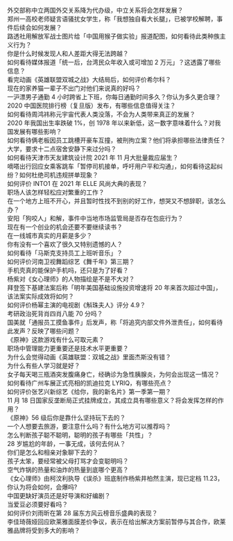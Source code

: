 外交部称中立两国外交关系降为代办级，中立关系将会怎样发展？  
郑州一高校老师疑言语骚扰女学生，称「我想独自看大长腿」，已被学校解聘，事件后续会如何发展？  
路透社用解放军战士图片给「中国用猴子做实验」报道配图，如何看待此类种族主义行为？  
你是什么时候发现人和人差距大得无法跨越？  
如何看待媒体报道「统一后，台湾民众年收入或可增加 2 万元」？这透露了哪些信息？  
看完动画《英雄联盟双城之战》大结局后，如何评价希尔科？  
现在的家养猫一辈子不出门对他们来说真的好吗？  
一沪漂男子通勤 4 小时跨省上下班，你每日通勤时间多久？你认为多久更合理？  
2020 中国医院排行榜（复旦版）发布，有哪些信息值得关注？  
如何看待周鸿祎称元宇宙代表人类没落，不会为人类带来真正的发展？  
2020 年我国出生率跌破 1%，创 1978 年以来新低，这一数字意味着什么？对我国发展有哪些影响？  
如何看待俩老板因员工跳槽开豪车互撞，被刑拘立案？他们将承担哪些法律责任？  
大学，要求十二点宿舍安静下来过分吗？  
如何看待天津市天友建筑设计院 2021 年 11 月大批量裁应届生？  
嘀嗒出行回应女乘客跳车「暂停司机接单，呼吁用户平和沟通」，如何看待这起纠纷？如何杜绝司机违规拼单现象？  
如何评价 INTO1 在 2021 年 ELLE 风尚大典的表现？  
职场人该怎样轻松应对繁重的工作？  
在一个地方上班不开心，并且暂时性找不到别的好工作，想哭又不想辞职，该怎么办？  
安阳「狗咬人」和解，事件中当地市场监管局是否存在包庇行为？  
现在有一个创业的机会还要不要继续读书？  
在一线城市真实的月薪是多少？  
你有没有一个喜欢了很久又特别遗憾的人？  
如何看待「马斯克支持员工上班听音乐」？  
如何评价河南卫视舞蹈综艺《舞千年》第三期？  
手机壳真的能保护手机吗，还只是为了好看？  
杨紫对《女心理师》的人物描绘是不是不大对？  
拜登签下基建法案后称「明年美国基础设施投资增速将 20 年来首次超过中国」，该法案实际成效将如何？  
如何评价杨幂主演的电视剧《斛珠夫人》评分 4.9？  
考研政治死背肖四肖八能 70 分吗？  
国美就「通报员工摸鱼事件」后发声，称「将追究内部文件外泄责任」，如何看待此发声？反映了哪些问题？  
《原神》这款游戏有什么可取元素？  
职场中管理能力更重要还是技术水平更重要？  
为什么会觉得动画《英雄联盟：双城之战》里面杰斯没有错？  
为什么有些人学习就是好？  
女子每天喝三瓶酒突发腹痛身亡，经确诊为急性胰腺炎，为何会出现这一情况？  
如何看待广州车展正式亮相的凯迪拉克 LYRIQ，有哪些亮点？  
如何评价张艺兴新综艺《给你，我的新名片》第一季第一期？  
11 月 18 日国家反垄断局正式挂牌成立，其成立具有哪些意义？将会发挥怎样的作用？  
《原神》56 级后你是靠什么坚持玩下去的？  
一个人想要去旅游，要注意什么吗？有什么地方可以推荐吗？  
怎么判断孩子聪不聪明，聪明的孩子有哪些「共性」？  
28 岁尴尬的年龄，一事无成，该何去何从？  
你们是怎么和相亲对象聊下去的？  
孩子太笨，要经常被父母打骂才会变聪明吗？  
空气炸锅的热量和油炸的热量到底哪个更高？  
《女心理师》由柯汶利执导《误杀》班底制作杨紫井柏然主演，现已定档 11.23，你认为将会如何，会爆吗?  
中国更缺好演员还是好导演和好编剧？  
当爱豆必须要好看吗？  
如何评价刘雨昕在第 28 届东方风云榜音乐盛典的表现？  
李佳琦薇娅回应欧莱雅面膜差价争议，表示在给出解决方案前暂停与其合作，欧莱雅品牌将受到多大的影响？  
